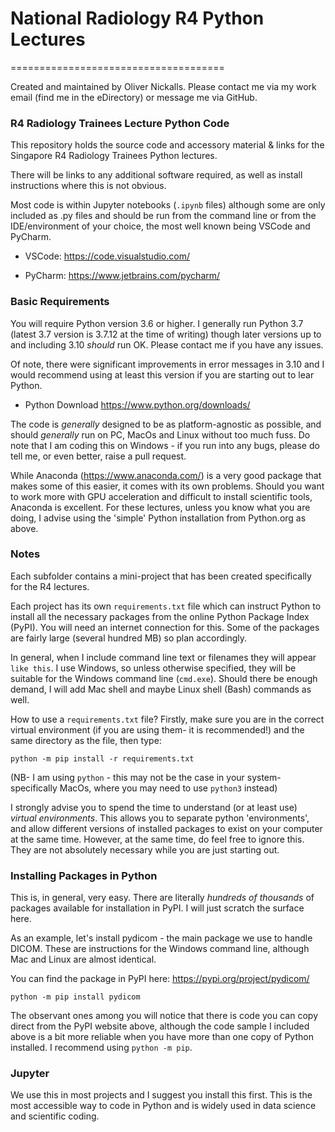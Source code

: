 # National Radiology R4 Python Lectures
=====================================

Created and maintained by Oliver Nickalls. Please contact me via my work email (find me in the eDirectory) or message me via GitHub.

### R4 Radiology Trainees Lecture Python Code

This repository holds the source code and accessory material & links for the Singapore R4 Radiology Trainees Python lectures.

There will be links to any additional software required, as well as install instructions where this is not obvious.

Most code is within Jupyter notebooks (`.ipynb` files) although some are only included as .py files and should be run from the
command line or from the IDE/environment of your choice, the most well known being VSCode and PyCharm.

- VSCode: https://code.visualstudio.com/

- PyCharm: https://www.jetbrains.com/pycharm/

### Basic Requirements

You will require Python version 3.6 or higher.  I generally run Python 3.7 (latest 3.7 version is 3.7.12 at the time of writing) though later versions up to and including 3.10 _should_ run OK.  Please contact me if you have any issues.

Of note, there were significant improvements in error messages in 3.10 and I would recommend using at least this version if you are starting out to lear Python.

- Python Download https://www.python.org/downloads/

The code is _generally_ designed to be as platform-agnostic as possible, and should _generally_ run on PC, MacOs and Linux without too much fuss.  Do note that I am coding this on Windows - if you run into any bugs, please do tell me, or even better, raise a pull request.

While Anaconda (https://www.anaconda.com/) is a very good package that makes some of this easier, it comes with its own problems.  Should you want to work more with GPU acceleration and difficult to install scientific tools, Anaconda is excellent.  For these lectures, unless you know what you are doing, I advise using the 'simple' Python installation from Python.org as above.

### Notes

Each subfolder contains a mini-project that has been created specifically for the R4 lectures.

Each project has its own `requirements.txt` file which can instruct Python to install all the necessary packages from the online Python Package Index (PyPI).  You will need an internet connection for this.  Some of the packages are fairly large (several hundred MB) so plan accordingly.

In general, when I include command line text or filenames they will appear `like this`.  I use Windows, so unless otherwise specified, they will be suitable for the Windows command line (`cmd.exe`).  Should there be enough demand, I will add Mac shell and maybe Linux shell (Bash) commands as well.

How to use a `requirements.txt` file?  Firstly, make sure you are in the correct virtual environment (if you are using them- it is recommended!) and the same directory as the file, then type:

`python -m pip install -r requirements.txt`

(NB- I am using `python` - this may not be the case in your system- specifically MacOs, where you may need to use `python3` instead)

I strongly advise you to spend the time to understand (or at least use) _virtual environments_.  This allows you to separate python 'environments', and allow different versions of installed packages to exist on your computer at the same time.  However, at the same time, do feel free to ignore this.  They are not absolutely necessary while you are just starting out.

### Installing Packages in Python

This is, in general, very easy.  There are literally _hundreds of thousands_ of packages available for installation in PyPI.  I will just scratch the surface here.

As an example, let's install pydicom - the main package we use to handle DICOM.  These are instructions for the Windows command line, although Mac and Linux are almost identical.

You can find the package in PyPI here: https://pypi.org/project/pydicom/

`python -m pip install pydicom`

The observant ones among you will notice that there is code you can copy direct from the PyPI website above, although the code sample I included above is a bit more reliable when you have more than one copy of Python installed.  I recommend using `python -m pip`.

### Jupyter

We use this in most projects and I suggest you install this first.  This is the most accessible way to code in Python and is widely used in data science and scientific
coding.
